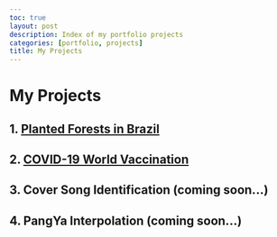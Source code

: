 ```yaml
---
toc: true
layout: post
description: Index of my portfolio projects 
categories: [portfolio, projects]
title: My Projects
---
```


# My Projects

## 1. [Planted Forests in Brazil](https://andygrammer.github.io/blog/portfolio/projects/nature/regression/kfold/mse/2021/03/30/arvores-project.html) 

## 2. [COVID-19 World Vaccination](https://andygrammer.github.io/blog/portfolio/projects/covid/eda/exploration/analysis/2021/04/05/covid-project.html)

## 3. Cover Song Identification (coming soon...)

## 4. PangYa Interpolation (coming soon...)


